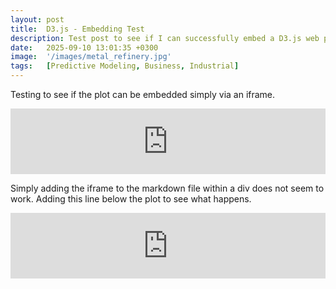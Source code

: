 ```yaml
---
layout: post
title:  D3.js - Embedding Test
description: Test post to see if I can successfully embed a D3.js web plot and figure out the best theming for the blog.
date:   2025-09-10 13:01:35 +0300
image:  '/images/metal_refinery.jpg'
tags:   [Predictive Modeling, Business, Industrial]
---
```


Testing to see if the plot can be embedded simply via an iframe.

<div>
<iframe width="100%" height="105" frameborder="0"
  src="https://observablehq.com/embed/@observablehq/plot-line-with-moving-average?cells=gistemp"></iframe>
</div>

Simply adding the iframe to the markdown file within a div does not seem to work.
Adding this line below the plot to see what happens.

<div id='example'>
<iframe width="100%" height="105" frameborder="0"
  src="https://observablehq.com/embed/@observablehq/plot-line-with-moving-average?cells=gistemp"></iframe>
</div>